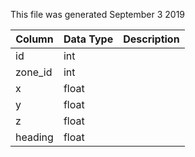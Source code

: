This file was generated September 3 2019

| Column  | Data Type | Description |
| ------- | --------- | ----------- |
| id      | int       |             |
| zone_id | int       |             |
| x       | float     |             |
| y       | float     |             |
| z       | float     |             |
| heading | float     |             |
